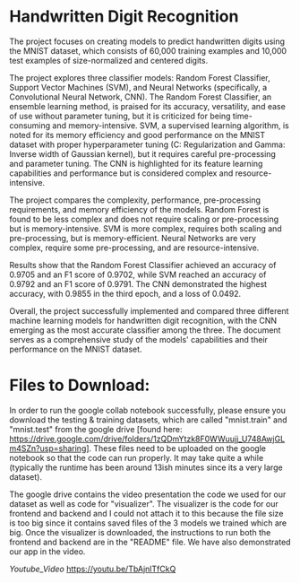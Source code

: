 # Handwritten Digit Recognition
The project focuses on creating models to predict handwritten digits using the MNIST dataset, which consists of 60,000 training examples and 10,000 test examples of size-normalized and centered digits.

The project explores three classifier models: Random Forest Classifier, Support Vector Machines (SVM), and Neural Networks (specifically, a Convolutional Neural Network, CNN). The Random Forest Classifier, an ensemble learning method, is praised for its accuracy, versatility, and ease of use without parameter tuning, but it is criticized for being time-consuming and memory-intensive. SVM, a supervised learning algorithm, is noted for its memory efficiency and good performance on the MNIST dataset with proper hyperparameter tuning (C: Regularization and Gamma: Inverse width of Gaussian kernel), but it requires careful pre-processing and parameter tuning. The CNN is highlighted for its feature learning capabilities and performance but is considered complex and resource-intensive.

The project compares the complexity, performance, pre-processing requirements, and memory efficiency of the models. Random Forest is found to be less complex and does not require scaling or pre-processing but is memory-intensive. SVM is more complex, requires both scaling and pre-processing, but is memory-efficient. Neural Networks are very complex, require some pre-processing, and are resource-intensive.

Results show that the Random Forest Classifier achieved an accuracy of 0.9705 and an F1 score of 0.9702, while SVM reached an accuracy of 0.9792 and an F1 score of 0.9791. The CNN demonstrated the highest accuracy, with 0.9855 in the third epoch, and a loss of 0.0492.

Overall, the project successfully implemented and compared three different machine learning models for handwritten digit recognition, with the CNN emerging as the most accurate classifier among the three. The document serves as a comprehensive study of the models' capabilities and their performance on the MNIST dataset.



# Files to Download: 
In order to run the google collab notebook successfully, please ensure you download the testing & training datasets, which are called "mnist.train"  and "mnist.test" from the google drive [found here: https://drive.google.com/drive/folders/1zQDmYtzk8F0WWuujj_U748AwjGLm4SZn?usp=sharing]. These files need to be uploaded on the google notebook so that the code can run properly. It may take quite a while (typically the runtime has been around 13ish minutes since its a very large dataset).

The google drive contains the video presentation the code we used for our dataset as well as code for "visualizer". The visualizer is the code for our frontend and backend and I could not attach it to this because the file size is too big since it contains saved files of the 3 models we trained which are big. Once the visualizer is downloaded, the instructions to run both the frontend and backend are in the "README" file. We have also demonstrated our app in the video.


_Youtube_Video_
https://youtu.be/TbAjnlTfCkQ



